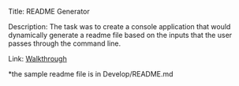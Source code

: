 Title: README Generator

Description:
The task was to create a console application that would dynamically generate a readme file based on the inputs that the user passes through the command line.

Link: [Walkthrough](https://youtu.be/CdL3NP8npws)

*the sample readme file is in Develop/README.md
